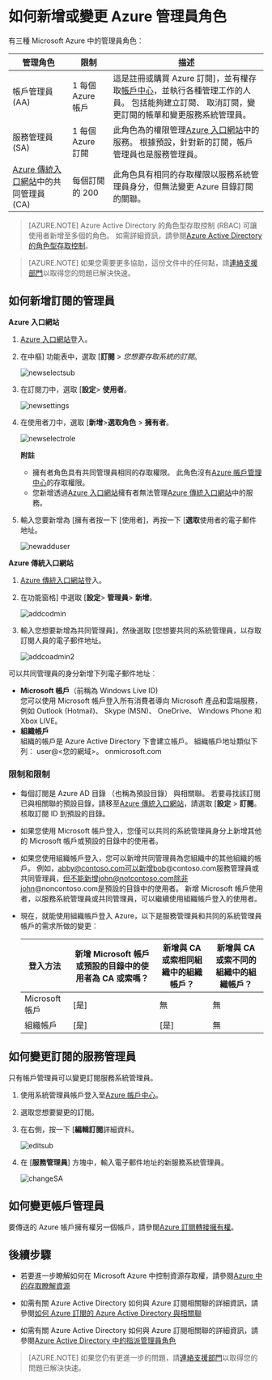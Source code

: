 <properties
    pageTitle="如何新增或變更 Azure 管理員角色 |Microsoft Azure"
    description="說明如何新增或變更 Azure 共同管理員、 服務管理員與帳戶管理員"
    services=""
    documentationCenter=""
    authors="genlin"
    manager="mbaldwin"
    editor=""
    tags="billing"/>

<tags
    ms.service="billing"
    ms.workload="na"
    ms.tgt_pltfrm="na"
    ms.devlang="na"
    ms.topic="article"
    ms.date="08/17/2016"
    ms.author="genli"/>

# <a name="how-to-add-or-change-azure-administrator-roles"></a>如何新增或變更 Azure 管理員角色

有三種 Microsoft Azure 中的管理員角色︰

| 管理角色   | 限制  | 描述
| ------------- | ------------- |---------------|
|帳戶管理員 (AA)  | 1 每個 Azure 帳戶  |這是註冊或購買 Azure 訂閱]，並有權存取[帳戶中心](https://account.windowsazure.com/Home/Index)，並執行各種管理工作的人員。 包括能夠建立訂閱、 取消訂閱，變更訂閱的帳單和變更服務系統管理員。
| 服務管理員 (SA) | 1 每個 Azure 訂閱  |此角色為的權限管理[Azure 入口網站](https://portal.azure.com)中的服務。 根據預設，針對新的訂閱，帳戶管理員也是服務管理員。|
|[Azure 傳統入口網站](https://manage.windowsazure.com)中的共同管理員 (CA)|每個訂閱的 200| 此角色具有相同的存取權限以服務系統管理員身分，但無法變更 Azure 目錄訂閱的關聯。 |

> [AZURE.NOTE] Azure Active Directory 的角色型存取控制 (RBAC) 可讓使用者新增至多個的角色。 如需詳細資訊，請參閱[Azure Active Directory 的角色型存取控制](./active-directory/role-based-access-control-configure.md)。

> [AZURE.NOTE] 如果您需要更多協助，這份文件中的任何點，請[連絡支援部門](https://portal.azure.com/?#blade/Microsoft_Azure_Support/HelpAndSupportBlade)以取得您的問題已解決快速。

## <a name="how-to-add-an-admin-for-a-subscription"></a>如何新增訂閱的管理員

**Azure 入口網站**

1. [Azure 入口網站](https://portal.azure.com)登入。

2. 在中樞] 功能表中，選取 [**訂閱** > *您想要存取系統的訂閱*。

    ![newselectsub](./media/billing-add-change-azure-subscription-administrator/newselectsub.png)

3. 在訂閱刀中，選取 [**設定**> **使用者**。

    ![newsettings](./media/billing-add-change-azure-subscription-administrator/newsettings.png)
4. 在使用者刀中，選取 [**新增**>**選取角色** > **擁有者**。

    ![newselectrole](./media/billing-add-change-azure-subscription-administrator/newselectrole.png)

    **附註**
    - 擁有者角色具有共同管理員相同的存取權限。 此角色沒有[Azure 帳戶管理中心](https://account.windowsazure.com/subscriptions)的存取權限。
    - 您新增透過[Azure 入口網站](https://portal.azure.com)擁有者無法管理[Azure 傳統入口網站](https://manage.windowsazure.com)中的服務。  

5. 輸入您要新增為 [擁有者按一下 [使用者]，再按一下 [**選取**使用者的電子郵件地址。

    ![newadduser](./media/billing-add-change-azure-subscription-administrator/newadduser.png)

**Azure 傳統入口網站**

1. [Azure 傳統入口網站](https://manage.windowsazure.com/)登入。

2. 在功能窗格] 中選取 [**設定**> **管理員**> **新增**。 </br>

    ![addcodmin](./media/billing-add-change-azure-subscription-administrator/addcoadmin.png)

3. 輸入您想要新增為共同管理員]，然後選取 [您想要共同的系統管理員，以存取訂閱人員的電子郵件地址。</br>

    ![addcoadmin2](./media/billing-add-change-azure-subscription-administrator/addcoadmin2.png)</br>

可以共同管理員的身分新增下列電子郵件地址︰

* **Microsoft 帳戶**（前稱為 Windows Live ID) </br>
 您可以使用 Microsoft 帳戶登入所有消費者導向 Microsoft 產品和雲端服務，例如 Outlook (Hotmail)、 Skype (MSN)、 OneDrive、 Windows Phone 和 Xbox LIVE。
* **組織帳戶**</br>
 組織的帳戶是 Azure Active Directory 下會建立帳戶。 組織帳戶地址類似下列︰ user@&lt;您的網域&gt;。 onmicrosoft.com

### <a name="limitations-and-restrictions"></a>限制和限制

 * 每個訂閱是 Azure AD 目錄 （也稱為預設目錄） 與相關聯。 若要尋找該訂閱已與相關聯的預設目錄，請移至[Azure 傳統入口網站](https://manage.windowsazure.com/)，請選取 [**設定** > **訂閱**。 核取訂閱 ID 到預設的目錄。

 * 如果您使用 Microsoft 帳戶登入，您僅可以共同的系統管理員身分上新增其他的 Microsoft 帳戶或預設的目錄中的使用者。

 * 如果您使用組織帳戶登入，您可以新增共同管理員為您組織中的其他組織的帳戶。 例如，abby@contoso.com可以新增bob@contoso.com服務管理員或共同管理員，但不能新增john@notcontoso.com除非john@noncontoso.com是預設的目錄中的使用者。 新增 Microsoft 帳戶使用者，以服務系統管理員或共同管理員，可以繼續使用組織帳戶登入的使用者。

 * 現在，就能使用組織帳戶登入 Azure，以下是服務管理員和共同的系統管理員帳戶的需求所做的變更︰

    登入方法| 新增 Microsoft 帳戶或預設的目錄中的使用者為 CA 或索嗎？  |新增與 CA 或索相同組織中的組織帳戶？ |新增與 CA 或索不同的組織中的組織帳戶？
    ------------- | ------------- |---------------|---------------
    Microsoft 帳戶 |[是]|無|無
    組織帳戶|[是]|[是]|無

## <a name="how-to-change-service-administrator-for-a-subscription"></a>如何變更訂閱的服務管理員

只有帳戶管理員可以變更訂閱服務系統管理員。

1. 使用系統管理員帳戶登入至[Azure 帳戶中心](https://account.windowsazure.com/subscriptions)。

2. 選取您想要變更的訂閱。

3. 在右側，按一下 [**編輯訂閱**詳細資料。 </br>

    ![editsub](./media/billing-add-change-azure-subscription-administrator/editsub.png)

4. 在 [**服務管理員**] 方塊中，輸入電子郵件地址的新服務系統管理員。 </br>

    ![changeSA](./media/billing-add-change-azure-subscription-administrator/changeSA.png)

## <a name="how-to-change-the-account-administrator"></a>如何變更帳戶管理員

要傳送的 Azure 帳戶擁有權另一個帳戶，請參閱[Azure 訂閱轉接擁有權](billing-subscription-transfer.md)。

## <a name="next-steps"></a>後續步驟

* 若要進一步瞭解如何在 Microsoft Azure 中控制資源存取權，請參閱[Azure 中的存取瞭解資源](./active-directory/active-directory-understanding-resource-access.md)

* 如需有關 Azure Active Directory 如何與 Azure 訂閱相關聯的詳細資訊，請參閱[如何 Azure 訂閱的 Azure Active Directory 與相關聯](./active-directory/active-directory-how-subscriptions-associated-directory.md)

* 如需有關 Azure Active Directory 如何與 Azure 訂閱相關聯的詳細資訊，請參閱[Azure Active Directory 中的指派管理員角色](./active-directory/active-directory-assign-admin-roles.md)

> [AZURE.NOTE] 如果您仍有更進一步的問題，請[連絡支援部門](https://portal.azure.com/?#blade/Microsoft_Azure_Support/HelpAndSupportBlade)以取得您的問題已解決快速。
